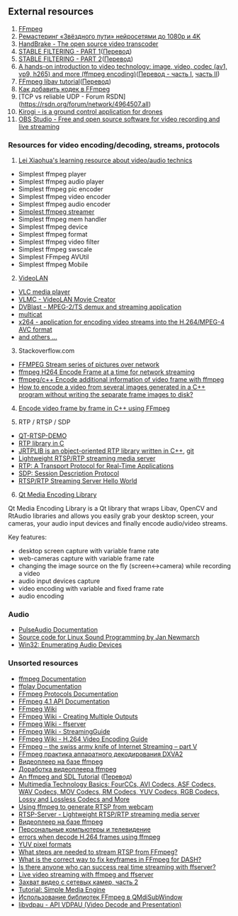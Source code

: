 ## External resources

1. [FFmpeg](https://ffmpeg.org)
2. [Ремастеринг «Звёздного пути» нейросетями до 1080p и 4K](https://habr.com/ru/post/444642/)
3. [HandBrake - The open source video transcoder](https://handbrake.fr)
4. [STABLE FILTERING - PART 1](https://caseymuratori.com/blog_0035)([Перевод](https://habr.com/ru/post/468501/))
5. [STABLE FILTERING - PART 2](https://caseymuratori.com/blog_0036)([Перевод](https://habr.com/ru/post/468629/))
6. [A hands-on introduction to video technology: image, video, codec (av1, vp9, h265) and more (ffmpeg encoding)](https://github.com/leandromoreira/digital_video_introduction)([Перевод - часть I](https://habr.com/ru/company/edison/blog/481418/), [часть II](https://habr.com/ru/company/edison/blog/480430/))
7. [FFmpeg libav tutorial](https://github.com/leandromoreira/ffmpeg-libav-tutorial)([Перевод](https://habr.com/ru/company/edison/blog/495614/))
8. [Как добавить кодек в FFmpeg](https://habr.com/ru/post/480714/)
9. [TCP vs reliable UDP - Forum RSDN] (https://rsdn.org/forum/network/4964507.all)
10. [Kirogi - is a ground control application for drones](https://kirogi.org)
11. [OBS Studio - Free and open source software for video recording and live streaming](https://obsproject.com)

### Resources for video encoding/decoding, streams, protocols

1. [Lei Xiaohua's learning resource about video/audio technics](https://leixiaohua1020.github.io)
* Simplest ffmpeg player
* Simplest ffmpeg audio player
* Simplest ffmpeg pic encoder
* Simplest ffmpeg video encoder
* Simplest ffmpeg audio encoder
* [Simplest ffmpeg streamer](https://github.com/leixiaohua1020/simplest_ffmpeg_streamer)
* Simplest ffmpeg mem handler
* Simplest ffmpeg device
* Simplest ffmpeg format
* Simplest ffmpeg video filter
* Simplest ffmpeg swscale
* Simplest FFmpeg AVUtil
* Simplest ffmpeg Mobile

2. [VideoLAN](https://www.videolan.org)
* [VLC media player](https://www.videolan.org/vlc/)
* [VLMC - VideoLAN Movie Creator](https://www.videolan.org/vlmc/)
* [DVBlast - MPEG-2/TS demux and streaming application](https://www.videolan.org/projects/dvblast.html)
* [multicat](https://www.videolan.org/projects/multicat.html)
* [x264 - application for encoding video streams into the H.264/MPEG-4 AVC format](https://www.videolan.org/developers/x264.html)
* [and others ...](https://www.videolan.org)

3. Stackoverflow.com
* [FFMPEG Stream series of pictures over network](https://stackoverflow.com/questions/32444176/ffmpeg-stream-series-of-pictures-over-network)
* [ffmpeg H264 Encode Frame at a time for network streaming](https://stackoverflow.com/questions/42017596/ffmpeg-h264-encode-frame-at-a-time-for-network-streaming?rq=1)
* [ffmpeg/c++ Encode additional information of video frame with ffmpeg](https://stackoverflow.com/questions/48456247/ffmpeg-c-encode-additional-information-of-video-frame-with-ffmpeg)
* [How to encode a video from several images generated in a C++ program without writing the separate frame images to disk?](https://stackoverflow.com/questions/34511312/how-to-encode-a-video-from-several-images-generated-in-a-c-program-without-wri)

4. [Encode video frame by frame in C++ using FFmpeg](https://github.com/apc-llc/moviemaker-cpp)

5. RTP / RTSP / SDP
* [QT-RTSP-DEMO](https://github.com/shujaatak/Qt-FFmpeg-RTSP-Demo)
* [RTP library in C](https://github.com/Akagi201/rtp)
* [JRTPLIB is an object-oriented RTP library written in C++](http://research.edm.uhasselt.be/jori/page/CS/Jrtplib.html), [git](https://github.com/j0r1/JRTPLIB)
* [Lightweight RTSP/RTP streaming media server](https://github.com/revmischa/rtsp-server)
* [RTP: A Transport Protocol for Real-Time Applications](tools.ietf.org/html/rfc3550)
* [SDP: Session Description Protocol](tools.ietf.org/html/rfc4566)
* [RTSP/RTP Streaming Server Hello World](https://www.medialan.de/usecase0001.html)

6. [Qt Media Encoding Library](https://github.com/kibsoft/QtMEL)

  Qt Media Encoding Library is a Qt library that wraps Libav, OpenCV and RtAudio libraries and allows you easily grab your desktop screen, your cameras, your audio input devices and finally encode audio/video streams.

  Key features:

  * desktop screen capture with variable frame rate
  * web-cameras capture with variable frame rate
  * changing the image source on the fly (screen<->camera) while recording a video
  * audio input devices capture
  * video encoding with variable and fixed frame rate
* audio encoding

### Audio

* [PulseAudio Documentation](https://freedesktop.org/software/pulseaudio/doxygen/index.html)
* [Source code for Linux Sound Programming by Jan Newmarch](https://github.com/Apress/linux-sound-programming)
* [Win32: Enumerating Audio Devices](https://docs.microsoft.com/en-us/windows/win32/coreaudio/enumerating-audio-devices)

### Unsorted resources
* [ffmpeg Documentation](https://ffmpeg.org/ffmpeg.html)
* [ffplay Documentation](https://ffmpeg.org/ffplay.html)
* [FFmpeg Protocols Documentation](https://www.ffmpeg.org/ffmpeg-protocols.html)
* [FFmpeg 4.1 API Documentation](https://ffmpeg.org/doxygen/4.1/)
* [FFmpeg Wiki](https://trac.ffmpeg.org/wiki)
* [FFmpeg Wiki - Creating Multiple Outputs](https://trac.ffmpeg.org/wiki/Creating%20multiple%20outputs)
* [FFmpeg Wiki - ffserver](https://trac.ffmpeg.org/wiki/ffserver)
* [FFmpeg Wiki - StreamingGuide](https://trac.ffmpeg.org/wiki/StreamingGuide)
* [FFmpeg Wiki - H.264 Video Encoding Guide](https://trac.ffmpeg.org/wiki/Encode/H.264)
* [FFmpeg – the swiss army knife of Internet Streaming – part V](https://sonnati.wordpress.com/2012/07/02/ffmpeg-the-swiss-army-knife-of-internet-streaming-part-v/)
* [FFmpeg практика аппаратного декодирования DXVA2](https://habr.com/ru/post/461735/)
* [Видеоплеер на базе ffmpeg](https://habr.com/en/post/137793/)
* [Доработка видеоплеера ffmpeg](https://habr.com/ru/post/138426/)
* [An ffmpeg and SDL Tutorial](http://dranger.com/ffmpeg/ffmpeg.html) ([Перевод](https://m.habr.com/ru/company/edison/blog/502844/))
* [Multimedia Technology Basics: FourCCs, AVI Codecs, ASF Codecs, WAV Codecs, MOV Codecs, RM Codecs, YUV Codecs, RGB Codecs, Lossy and Lossless Codecs and More](https://multimedia.cx/mmbasics.txt)
* [Using ffmpeg to generate RTSP from webcam](https://stackoverflow.com/questions/33800086/using-ffmpeg-to-generate-rtsp-from-webcam)
* [RTSP-Server - Lightweight RTSP/RTP streaming media server](https://github.com/revmischa/rtsp-server)
* [Видеоплеер на базе ffmpeg](https://habr.com/ru/post/137793/)
* [Персональные компьютеры и телевидение](https://web.archive.org/web/20120305043944/http://rus.625-net.ru/625/1996/02/pc_tv.htm)
* [errors when decode H.264 frames using ffmpeg](https://stackoverflow.com/questions/15005436/errors-when-decode-h-264-frames-using-ffmpeg)
* [YUV pixel formats](http://www.fourcc.org/yuv.php)
* [What steps are needed to stream RTSP from FFmpeg?](https://stackoverflow.com/questions/26999595/what-steps-are-needed-to-stream-rtsp-from-ffmpeg/27007456)
* [What is the correct way to fix keyframes in FFmpeg for DASH?](https://superuser.com/questions/908280/what-is-the-correct-way-to-fix-keyframes-in-ffmpeg-for-dash/908706)
* [Is there anyone who can success real time streaming with ffserver?](https://stackoverflow.com/questions/37403282/is-there-anyone-who-can-success-real-time-streaming-with-ffserver)
* [Live video streaming with ffmpeg and ffserver](http://www.budthapa.pro/2017/05/live-video-streaming-with-ffmpeg-and.html)
* [Захват видео с сетевых камер, часть 2](https://habr.com/ru/post/117735/)
* [Tutorial: Simple Media Engine](https://doc.qt.io/archives/qtextended4.4/ffmpeg.html)
* [Использование библиотек FFmpeg в QMdiSubWindow](http://www.cyberforum.ru/qt/thread2209563.html)
* [libvdpau - API VDPAU (Video Decode and Presentation)](https://gitlab.freedesktop.org/vdpau/libvdpau/)
